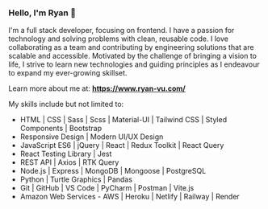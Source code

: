 ### Hello, I'm **Ryan** 👋
I'm a full stack developer, focusing on frontend. I have a passion for technology and solving problems with clean, reusable code. I love collaborating as a team and contributing by engineering solutions that are scalable and accessible. Motivated by the challenge of bringing a vision to life, I strive to learn new technologies and guiding principles as I endeavour to expand my ever-growing skillset.
  
Learn more about me at: **https://www.ryan-vu.com/**  
  
My skills include but not limited to:  
- HTML | CSS | Sass | Scss | Material-UI | Tailwind CSS | Styled Components | Bootstrap
- Responsive Design | Modern UI/UX Design
- JavaScript ES6 | jQuery | React | Redux Toolkit | React Query
- React Testing Library | Jest 
- REST API | Axios | RTK Query 
- Node.js | Express | MongoDB | Mongoose | PostgreSQL 
- Python | Turtle Graphics | Pandas 
- Git | GitHub | VS Code | PyCharm | Postman | Vite.js
- Amazon Web Services - AWS | Heroku | Netlify | Railway | Render



<!--
**ryanvu2022/ryanvu2022** is a ✨ _special_ ✨ repository because its `README.md` (this file) appears on your GitHub profile.

Here are some ideas to get you started:

- 🔭 I’m currently working on ...
- 🌱 I’m currently learning ...
- 👯 I’m looking to collaborate on ...
- 🤔 I’m looking for help with ...
- 💬 Ask me about ...
- 📫 How to reach me: ...
- 😄 Pronouns: ...
- ⚡ Fun fact: ...
-->

